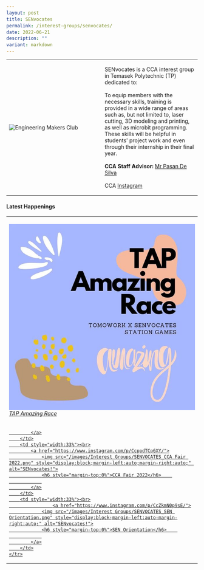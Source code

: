 ```yaml
---
layout: post
title: SENvocates
permalink: /interest-groups/senvocates/
date: 2022-06-21
description: ""
variant: markdown
---
```

<div>
    <table>
        <tbody><tr>
            <td style="width:50%"><img src="https://hosting.photobucket.com/images/i/tracyng81/SENvocates_2.jpeg?width=320&amp;height=320&amp;fit=bounds" style="display:block;margin-left:auto;margin-right:auto;" alt="Engineering Makers Club"></td>
            <td>
                <p>
 SENvocates is a CCA interest group in Temasek Polytechnic (TP) dedicated to:<br>
                    <br>
                    To equip members with the necessary skills, training is provided in a wide range of areas such as, but not limited to, laser cutting, 3D modeling and printing, as well as microbit programming. These skills will be helpful in students' project work and even through their internship in their final year.<br>
                    <br>
                    <b>CCA Staff Advisor:</b> <a href="mailto:Pasan_Bhashitha_DE_SILVA@tp.edu.sg">Mr Pasan De Silva</a><br>
                    <br>
                    CCA <a href="https://www.instagram.com/tpemc/?hl=en">Instagram</a>
                </p>
            </td>
        </tr>
    </tbody></table>
</div>

#### Latest Happenings

<table>
    <tbody><tr>
        <td style="width:33%"><br>
            <a href="https://www.instagram.com/p/CdvHcGmJJlX/">
                <img src="/images/Interest Groups/SENVOCATES_TAP Amazing Race.png" style="display:block;margin-left:auto;margin-right:auto;" alt="SENvocates!">
                <h6 style="margin-top:0%">TAP Amazing Race</h6>
                
            </a>
        </td>
        <td style="width:33%"><br>
            <a href="https://www.instagram.com/p/CcppdTCp6XY/">
                <img src="/images/Interest Groups/SENVOCATES_CCA Fair 2022.png" style="display:block;margin-left:auto;margin-right:auto;" alt="SENvocates!">
                <h6 style="margin-top:0%">CCA Fair 2022</h6>    
                
            </a>
        </td>
        <td style="width:33%"><br>
					<a href="https://www.instagram.com/p/CcZkmN0p9sE/">
                <img src="/images/Interest Groups/SENVOCATES_SEN Orientation.png" style="display:block;margin-left:auto;margin-right:auto;" alt="SENvocates!">
                <h6 style="margin-top:0%">SEN Orientation</h6>    
                
            </a>
        </td>
    </tr>
</tbody></table>